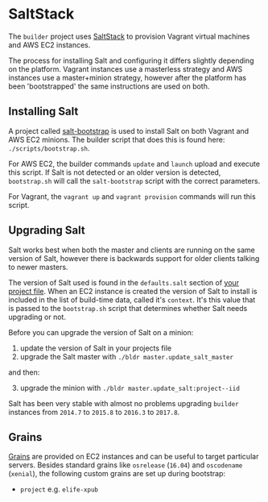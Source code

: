 # SaltStack

The `builder` project uses [SaltStack](https://github.com/saltstack/salt) to provision Vagrant virtual machines and AWS EC2 instances.

The process for installing Salt and configuring it differs slightly depending on the platform. Vagrant instances use a masterless strategy and AWS instances use a master+minion strategy, however after the platform has been 'bootstrapped' the same instructions are used on both.

## Installing Salt

A project called [salt-bootstrap](https://github.com/saltstack/salt-bootstrap) is used to install Salt on both Vagrant and AWS EC2 minions. The builder script that does this is found here: `./scripts/bootstrap.sh`.

For AWS EC2, the builder commands `update` and `launch` upload and execute this script. If Salt is not detected or an older version is detected, `bootstrap.sh` will call the `salt-bootstrap` script with the correct parameters.

For Vagrant, the `vagrant up` and `vagrant provision` commands will run this script.

## Upgrading Salt

Salt works best when both the master and clients are running on the same version of Salt, however there is backwards support for older clients talking to newer masters.

The version of Salt used is found in the `defaults.salt` section of [your project file]( https://github.com/elifesciences/builder/blob/master/projects/example.yaml#L3). When an EC2 instance is created the version of Salt to install is included in the list of build-time data, called it's `context`. It's this value that is passed to the `bootstrap.sh` script that determines whether Salt needs upgrading or not.

Before you can upgrade the version of Salt on a minion:

1. update the version of Salt in your projects file
2. upgrade the Salt master with `./bldr master.update_salt_master`

and then:

3. upgrade the minion with `./bldr master.update_salt:project--iid`

Salt has been very stable with almost no problems upgrading `builder` instances from `2014.7` to `2015.8` to `2016.3` to `2017.8`.

## Grains

[Grains](https://docs.saltstack.com/en/latest/topics/grains/) are provided on EC2 instances and can be useful to target particular servers. Besides standard grains like `osrelease` (`16.04`) and `oscodename` (`xenial`), the following custom grains are set up during bootstrap:

- `project` e.g. `elife-xpub`
